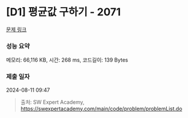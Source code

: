 # [D1] 평균값 구하기 - 2071 

[문제 링크](https://swexpertacademy.com/main/code/problem/problemDetail.do?contestProbId=AV5QRnJqA5cDFAUq) 

### 성능 요약

메모리: 66,116 KB, 시간: 268 ms, 코드길이: 139 Bytes

### 제출 일자

2024-08-11 09:47



> 출처: SW Expert Academy, https://swexpertacademy.com/main/code/problem/problemList.do